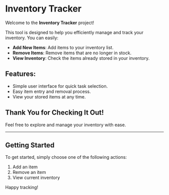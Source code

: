 # Inventory Tracker

Welcome to the **Inventory Tracker** project!

This tool is designed to help you efficiently manage and track your inventory. You can easily:

- **Add New Items**: Add items to your inventory list.
- **Remove Items**: Remove items that are no longer in stock.
- **View Inventory**: Check the items already stored in your inventory.

## Features:
- Simple user interface for quick task selection.
- Easy item entry and removal process.
- View your stored items at any time.

## Thank You for Checking It Out!
Feel free to explore and manage your inventory with ease.

---

## Getting Started
To get started, simply choose one of the following actions:
1. Add an item
2. Remove an item
3. View current inventory

Happy tracking!
